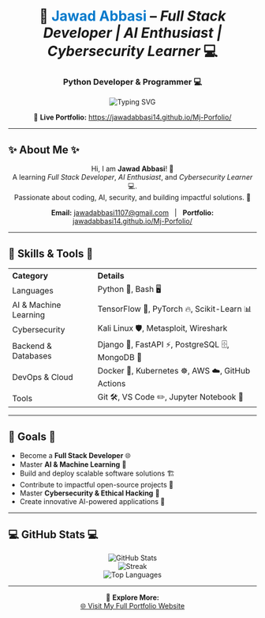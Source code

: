 <h1 align="center">
  🚀 <span style="color:#007acc;">Jawad Abbasi</span> – 
  <em>Full Stack Developer | AI Enthusiast | Cybersecurity Learner</em> 💻
</h1>

<h3 align="center">Python Developer &amp; Programmer 💻</h3>

<p align="center">
  <img src="https://readme-typing-svg.herokuapp.com?font=Fira+Code&size=22&duration=3000&pause=500&color=00C9FF&center=true&vCenter=true&width=500&lines=Welcome+to+my+GitHub!+👋;Explore+my+Projects+%26+Skills." alt="Typing SVG" />
</p>

<p align="center">
  🔗 <strong>Live Portfolio:</strong>  
  <a href="https://jawadabbasi14.github.io/Mj-Porfolio/" target="_blank">
    https://jawadabbasi14.github.io/Mj-Porfolio/
  </a>
</p>

---

## ✨ About Me ✨
<p align="center">
  Hi, I am <strong>Jawad Abbasi</strong>! 🚀<br />
  A learning <em>Full Stack Developer</em>, <em>AI Enthusiast</em>, and <em>Cybersecurity Learner</em> 💻.<br />
  Passionate about coding, AI, security, and building impactful solutions. 🌟
</p>

<p align="center">
  <strong>Email:</strong> <a href="mailto:jawadabbasi1107@gmail.com">jawadabbasi1107@gmail.com</a> &nbsp;&nbsp;|&nbsp;&nbsp;
  <strong>Portfolio:</strong> <a href="https://jawadabbasi14.github.io/Mj-Porfolio/" target="_blank">jawadabbasi14.github.io/Mj-Porfolio/</a>
</p>

---

## 🌟 Skills & Tools 🌟

<table>
  <tr>
    <th align="left">Category</th>
    <th align="left">Details</th>
  </tr>
  <tr>
    <td>Languages</td>
    <td>Python 🐍, Bash 🖥️</td>
  </tr>
  <tr>
    <td>AI &amp; Machine Learning</td>
    <td>TensorFlow 🔬, PyTorch 🔥, Scikit-Learn 📊</td>
  </tr>
  <tr>
    <td>Cybersecurity</td>
    <td>Kali Linux 🛡️, Metasploit, Wireshark</td>
  </tr>
  <tr>
    <td>Backend &amp; Databases</td>
    <td>Django 🍃, FastAPI ⚡, PostgreSQL 🗄️, MongoDB 🍃</td>
  </tr>
  <tr>
    <td>DevOps &amp; Cloud</td>
    <td>Docker 🐳, Kubernetes ☸️, AWS ☁️, GitHub Actions</td>
  </tr>
  <tr>
    <td>Tools</td>
    <td>Git 🛠️, VS Code ✏️, Jupyter Notebook 📒</td>
  </tr>
</table>

---

## 🚀 Goals 🚀

- Become a **Full Stack Developer** 🌐  
- Master **AI & Machine Learning** 🤖  
- Build and deploy scalable software solutions 🏗️  
- Contribute to impactful open-source projects 🌟  
- Master **Cybersecurity & Ethical Hacking** 🔐  
- Create innovative AI-powered applications 🚀  

---

## 💻 GitHub Stats 💻

<p align="center">
  <img src="https://github-readme-stats.vercel.app/api?username=JawadAbbasi14&show_icons=true&theme=radical" alt="GitHub Stats" /><br />
  <img src="https://github-readme-streak-stats.herokuapp.com/?user=JawadAbbasi14&theme=radical" alt="Streak" /><br />
  <img src="https://github-readme-stats.vercel.app/api/top-langs/?username=JawadAbbasi14&layout=compact&theme=radical" alt="Top Languages" />
</p>

---

<div align="center">
  🔗 <strong>Explore More:</strong><br />
  <a href="https://jawadabbasi14.github.io/Mj-Porfolio/" target="_blank">🌐 Visit My Full Portfolio Website</a>
</div>

